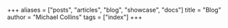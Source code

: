 +++
aliases = ["posts", "articles", "blog", "showcase", "docs"]
title = "Blog"
author = "Michael Collins"
tags = ["index"]
+++

